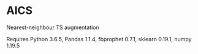 # AICS
Nearest-neighbour TS augmentation

Requires Python 3.6.5, Pandas 1.1.4, fbprophet 0.7.1, sklearn 0.19.1, numpy 1.19.5
